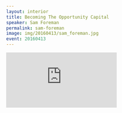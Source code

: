 ```yaml
---
layout: interior
title: Becoming The Opportunity Capital
speaker: Sam Foreman
permalink: sam-foreman
image: img/20160413/sam_foreman.jpg
event: 20160413
---
```


<div class='embed-container'><iframe src='https://www.youtube.com/embed/g--f6W__QWI' frameborder='0' allowfullscreen></iframe></div>
